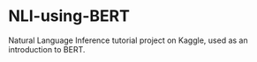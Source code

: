 # NLI-using-BERT
Natural Language Inference tutorial project on Kaggle, used as an introduction to BERT.
